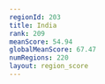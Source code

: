 ```yaml
---
regionId: 203
title: India
rank: 209
meanScore: 54.94
globalMeanScore: 67.47
numRegions: 220
layout: region_score
---
```

